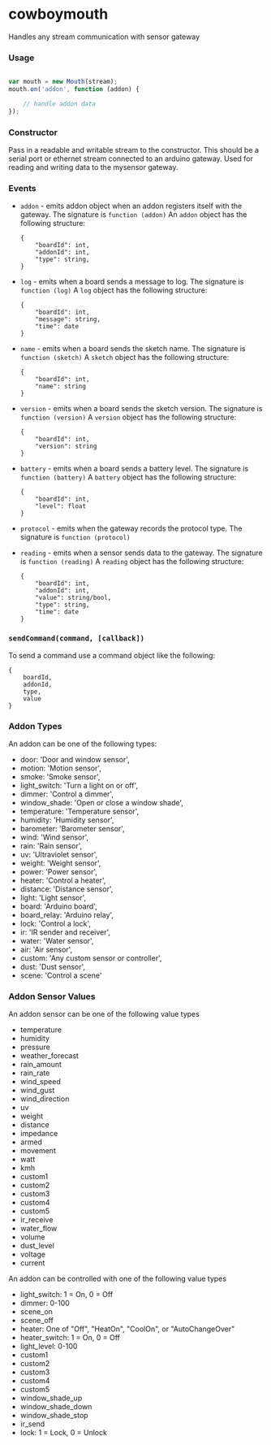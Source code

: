 cowboymouth
===========

Handles any stream communication with sensor gateway


### Usage

```js

var mouth = new Mouth(stream);
mouth.on('addon', function (addon) {

    // handle addon data
});
```


### Constructor

Pass in a readable and writable stream to the constructor.  This should be a serial port or ethernet stream connected
to an arduino gateway.  Used for reading and writing data to the mysensor gateway.


### Events

- `addon` - emits addon object when an addon registers itself with the gateway.  The signature is `function (addon)`
    An `addon` object has the following structure:
    ```
    {
        "boardId": int,
        "addonId": int,
        "type": string,
    }
    ```
- `log` - emits when a board sends a message to log.  The signature is `function (log)`
    A `log` object has the following structure:
    ```
    {
        "boardId": int,
        "message": string,
        "time": date
    }
    ```

- `name` - emits when a board sends the sketch name.  The signature is `function (sketch)`
    A `sketch` object has the following structure:
    ```
    {
        "boardId": int,
        "name": string
    }
    ```

- `version` - emits when a board sends the sketch version.  The signature is `function (version)`
    A `version` object has the following structure:
    ```
    {
        "boardId": int,
        "version": string
    }
    ```

- `battery` - emits when a board sends a battery level.  The signature is `function (battery)`
    A `battery` object has the following structure:
    ```
    {
        "boardId": int,
        "level": float
    }
    ```

- `protocol` - emits when the gateway records the protocol type.  The signature is `function (protocol)`
- `reading` - emits when a sensor sends data to the gateway.  The signature is `function (reading)`
    A `reading` object has the following structure:
    ```
    {
        "boardId": int,
        "addonId": int,
        "value": string/bool,
        "type": string,
        "time": date
    }
    ```

### `sendCommand(command, [callback])`

To send a command use a command object like the following:

```
{
    boardId,
    addonId,
    type,
    value
}
```



### Addon Types

An addon can be one of the following types:

* door: 'Door and window sensor',
* motion: 'Motion sensor',
* smoke: 'Smoke sensor',
* light_switch: 'Turn a light on or off',
* dimmer: 'Control a dimmer',
* window_shade: 'Open or close a window shade',
* temperature: 'Temperature sensor',
* humidity: 'Humidity sensor',
* barometer: 'Barometer sensor',
* wind: 'Wind sensor',
* rain: 'Rain sensor',
* uv: 'Ultraviolet sensor',
* weight: 'Weight sensor',
* power: 'Power sensor',
* heater: 'Control a heater',
* distance: 'Distance sensor',
* light: 'Light sensor',
* board: 'Arduino board',
* board_relay: 'Arduino relay',
* lock: 'Control a lock',
* ir: 'IR sender and receiver',
* water: 'Water sensor',
* air: 'Air sensor',
* custom: 'Any custom sensor or controller',
* dust: 'Dust sensor',
* scene: 'Control a scene'


### Addon Sensor Values

An addon sensor can be one of the following value types

* temperature
* humidity
* pressure
* weather_forecast
* rain_amount
* rain_rate
* wind_speed
* wind_gust
* wind_direction
* uv
* weight
* distance
* impedance
* armed
* movement
* watt
* kmh
* custom1
* custom2
* custom3
* custom4
* custom5
* ir_receive
* water_flow
* volume
* dust_level
* voltage
* current


An addon can be controlled with one of the following value types

* light_switch: 1 = On, 0 = Off
* dimmer: 0-100
* scene_on
* scene_off
* heater:  One of "Off", "HeatOn", "CoolOn", or "AutoChangeOver"
* heater_switch: 1 = On, 0 = Off
* light_level: 0-100
* custom1
* custom2
* custom3
* custom4
* custom5
* window_shade_up
* window_shade_down
* window_shade_stop
* ir_send
* lock: 1 = Lock, 0 = Unlock
